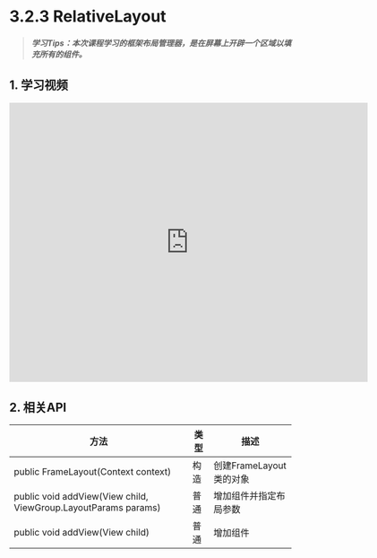 # 3.2.3 RelativeLayout

>##### 学习Tips：本次课程学习的框架布局管理器，是在屏幕上开辟一个区域以填充所有的组件。

## 1. 学习视频

<iframe frameborder="0" width="640" height="498" src="https://v.qq.com/iframe/player.html?vid=z0180bhmznp&tiny=0&auto=0" allowfullscreen></iframe>

## 2. 相关API

| 方法 | 类型 | 描述 |
| -- | -- | -- |
| public FrameLayout(Context context) | 构造 | 创建FrameLayout类的对象 |
| public void addView(View child, ViewGroup.LayoutParams params) | 普通 | 增加组件并指定布局参数 |
| public void addView(View child) | 普通 | 增加组件 |